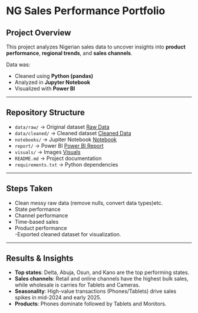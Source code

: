 # NG Sales Performance Portfolio




## Project Overview
This project analyzes Nigerian sales data to uncover insights into **product performance**, **regional trends**, and **sales channels**.  

Data was:
- Cleaned using **Python (pandas)**  
- Analyzed in **Jupyter Notebook**  
- Visualized with **Power BI**  
---

## Repository Structure

- `data/raw/` → Original dataset  [Raw Data](data/raw/)
- `data/cleaned/` → Cleaned dataset [Cleaned Data](data/cleaned/ng_messy_sales_cleaned.csv)
- `notebooks/` → Jupiter Notebook [Notebook](notebooks/sales_analysis.ipynb)
- `report/` → Power BI [Power BI Report](reports/ng_sales_analysis.pbix)
- `visuals/`  → Images [Visuals](visuals/)
- `README.md` → Project documentation
- `requirements.txt` → Python dependencies

---

## Steps Taken
   - Clean messy raw data (remove nulls, convert data types)etc.
   - State performance
   - Channel performance
   - Time-based sales
   - Product performance  
   -Exported cleaned dataset for visualization. 

---

## Results & Insights
- **Top states**: Delta, Abuja, Osun, and Kano are the top performing states.
- **Sales channels**: Retail and online channels have the highest bulk sales, while wholesale is carries for Tablets and Cameras.  
- **Seasonality**: High-value transactions (Phones/Tablets) drive sales spikes in mid-2024 and early 2025.  
- **Products**: Phones dominate followed by Tablets and Monitors.  

